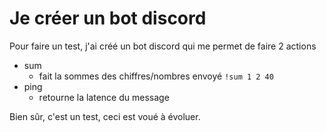 # Je créer un bot discord

Pour faire un test, j'ai créé un bot discord qui me permet de faire 2 actions
- sum 
    - fait la sommes des chiffres/nombres envoyé `!sum 1 2 40`
- ping
    - retourne la latence du message

Bien sûr, c'est un test, ceci est voué à évoluer.